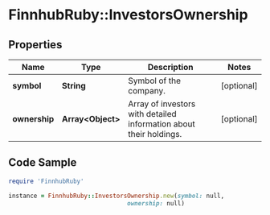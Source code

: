 # FinnhubRuby::InvestorsOwnership

## Properties

Name | Type | Description | Notes
------------ | ------------- | ------------- | -------------
**symbol** | **String** | Symbol of the company. | [optional] 
**ownership** | **Array&lt;Object&gt;** | Array of investors with detailed information about their holdings. | [optional] 

## Code Sample

```ruby
require 'FinnhubRuby'

instance = FinnhubRuby::InvestorsOwnership.new(symbol: null,
                                 ownership: null)
```


